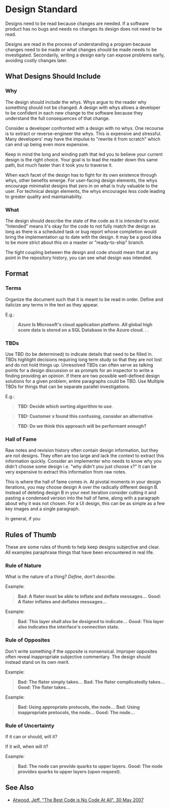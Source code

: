 # Design Standard
Designs need to be read because changes are needed. If a software product has no bugs and needs no changes its design does not need to be read.

Designs are read in the process of understanding a program because changes need to be made or what changes should be made needs to be investigated. Secondarily, writing a design early can expose problems early, avoiding costly changes later.

## What Designs Should Include

### Why
The design should include the whys. Whys argue to the reader why something should not be changed. A design with whys allows a developer to be confident in each new change to the software because they understand the full consequences of that change.

Consider a developer confronted with a design with no whys. One recourse is to extract or reverse-engineer the whys. This is expensive and stressful. Many developers' may have the impulse to "rewrite it from scratch" which can end up being even more expensive.

Keep in mind the long and winding path that led you to believe your current design is the right choice. Your goal is to lead the reader down this same path, but much faster than it took you to traverse it.

When each facet of the design has to fight for its own existence through whys, other benefits emerge. For user-facing design elements, the whys encourage minimalist designs that zero in on what is truly valuable to the user. For technical design elements, the whys encourages less code leading to greater quality and maintainability.

### What
The design should describe the state of the code as it is *intended* to exist. "Intended" means it's okay for the code to not fully match the design as long as there is a scheduled task or bug report whose completion would bring the implementation up to date with the design. It may be a good idea to be more strict about this on a master or "ready-to-ship" branch.

The tight coupling between the design and code should mean that at any point in the repository history, you can see what design was intended.

## Format

### Terms
Organize the document such that it is meant to be read in order. Define and italicize any terms in the text as they appear.

E.g.:
> __*Azure* Is Microsoft's cloud application platform. All global high score data is stored on a SQL Database in the Azure cloud. . .__

### TBDs
Use TBD (to be determined) to indicate details that need to be filled in. TBDs highlight decisions requiring long term study so that they are not lost and do not hold things up. Unresolved TBDs can often serve as talking points for a design discussion or as prompts for an inspector to write a finding providing an opinion. If there are two possible well-defined design solutions for a given problem, entire paragraphs could be TBD. Use Multiple TBDs for things that can be separate parallel investigations.

E.g.:
> __TBD: Decide which sorting algorithm to use__.
 
> __TBD: Customer x found this confusing, consider an alternative__.

> __TBD: Do we think this approach will be performant enough?__

### Hall of Fame
Raw notes and revision history often contain design information, but they are not designs. They often are too large and lack the context to extract this information quickly. Consider an implementer who needs to know why you didn't choose some design i.e. "why didn't you just choose x?" It can be very expensive to extract this information from raw notes.

This is where the hall of fame comes in. At pivotal moments in your design iterations, you may choose design A over the radically different design B. Instead of deleting design B in your next iteration consider cutting it and pasting a condensed version into the hall of fame, along with a paragraph about why it was not chosen. For a UI design, this can be as simple as a few key images and a single paragraph.

In general, if you

## Rules of Thumb
These are some rules of thumb to help keep designs subjective and clear. All examples paraphrase things that have been encountered in real life.

### Rule of Nature
What is the nature of a thing? *Define*, don't *describe*.

Example:

> __Bad: A flater must be able to inflate and deflate messages...__
> __Good: A flater inflates and deflates messages...__

Example:

> __Bad: This layer shall also be designed to indicate...__
> __Good: This layer also indicates the interface's connection state.__

### Rule of Opposites
Don't write something if the opposite is nonsensical. Improper opposites often reveal inappropriate subjective commentary. The design should instead stand on its own merit.

Example:

> __Bad: The flater simply takes...__
> __Bad: The flater complicatedly takes...__
> __Good: The flater takes...__

Example:
> __Bad: Using appropriate protocols, the node...__
> __Bad: Using inappropriate protocols, the node...__
> __Good: The node...__
	
### Rule of Uncertainty
If it can or should, will it? 

If it will, when will it?

Example:
> __Bad: The node can provide quarks to upper layers.__
> __Good: The node provides quarks to upper layers (upon request).__

## See Also
* [Atwood, Jeff. "The Best Code is No Code At All". 30 May 2007](http://blog.codinghorror.com/the-best-code-is-no-code-at-all/)
